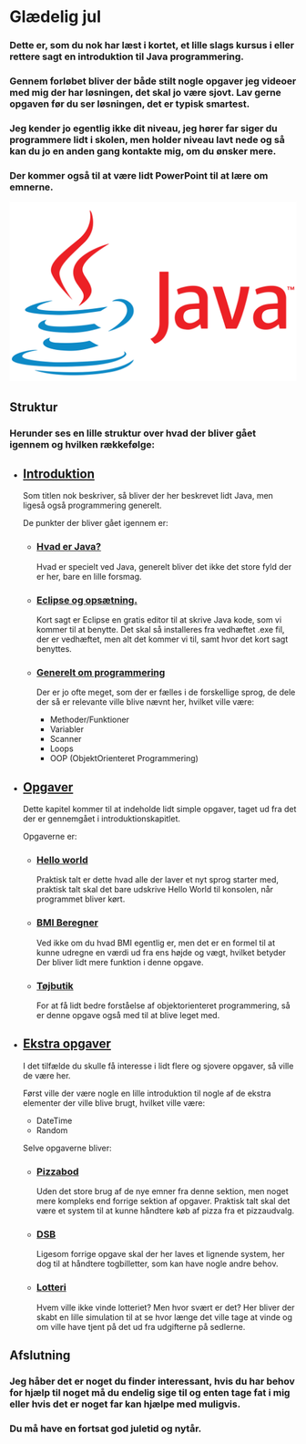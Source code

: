 # Glædelig jul

### Dette er, som du nok har læst i kortet, et lille slags kursus i eller rettere sagt en introduktion til Java programmering.
### Gennem forløbet bliver der både stilt nogle opgaver jeg videoer med mig der har løsningen, det skal jo være sjovt. Lav gerne opgaven før du ser løsningen, det er typisk smartest.
### Jeg kender jo egentlig ikke dit niveau, jeg hører far siger du programmere lidt i skolen, men holder niveau lavt nede og så kan du jo en anden gang kontakte mig, om du ønsker mere.
### Der kommer også til at være lidt PowerPoint til at lære om emnerne.

![Java Logo](./resources/Java-Logo.png)

## Struktur
### Herunder ses en lille struktur over hvad der bliver gået igennem og hvilken rækkefølge:

* ## [Introduktion](https://github.com/Laustrup/Elias/1-Introduktion)

  Som titlen nok beskriver, så bliver der her beskrevet lidt Java, men ligeså også programmering generelt.
  
  De punkter der bliver gået igennem er:
  * ### [Hvad er Java?](https://github.com/Laustrup/Elias/1-Introduktion/Hvad_Er_Java)
    Hvad er specielt ved Java, generelt bliver det ikke det store fyld der er her, bare en lille forsmag.

  * ### [Eclipse og opsætning.](https://github.com/Laustrup/Elias/1-Introduktion/Eclipse_&_Opsætning)
    Kort sagt er Eclipse en gratis editor til at skrive Java kode, som vi kommer til at benytte. Det skal så installeres fra vedhæftet .exe fil, der er vedhæftet, men alt det kommer vi til, samt hvor det kort sagt benyttes.

  * ### [Generelt om programmering](https://github.com/Laustrup/Elias/1-Introduktion/Generelt_Om_Programmering)
    Der er jo ofte meget, som der er fælles i de forskellige sprog, de dele der så er relevante ville blive nævnt her, hvilket ville være:
      * Methoder/Funktioner
      * Variabler
      * Scanner
      * Loops
      * OOP (ObjektOrienteret Programmering)

* ## [Opgaver](https://github.com/Laustrup/Elias/2-Opgaver)

  Dette kapitel kommer til at indeholde lidt simple opgaver, taget ud fra det der er gennemgået i introduktionskapitlet.
  
  Opgaverne er:
  * ### [Hello world](https://github.com/Laustrup/Elias/2-Opgaver/Hello_World)
    Praktisk talt er dette hvad alle der laver et nyt sprog starter med, praktisk talt skal det bare udskrive Hello World til konsolen, når programmet bliver kørt.

  * ### [BMI Beregner](https://github.com/Laustrup/Elias/2-Opgaver/BMI_Beregner)
    Ved ikke om du hvad BMI egentlig er, men det er en formel til at kunne udregne en værdi ud fra ens højde og vægt, hvilket betyder Der bliver lidt mere funktion i denne opgave.

  * ### [Tøjbutik](https://github.com/Laustrup/Elias/2-Opgaver/Tøjbutik)
    For at få lidt bedre forståelse af objektorienteret programmering, så er denne opgave også med til at blive leget med.

* ## [Ekstra opgaver](https://github.com/Laustrup/Elias/3-Ekstra_Opgaver)

  I det tilfælde du skulle få interesse i lidt flere og sjovere opgaver, så ville de være her.

  Først ville der være nogle en lille introduktion til nogle af de ekstra elementer der ville blive brugt, hvilket ville være:

    * DateTime
    * Random
  
  Selve opgaverne bliver:

    * ### [Pizzabod](https://github.com/Laustrup/Elias/3-Ekstra_Opgaver/Pizzabod)
      Uden det store brug af de nye emner fra denne sektion, men noget mere kompleks end forrige sektion af opgaver.
      Praktisk talt skal det være et system til at kunne håndtere køb af pizza fra et pizzaudvalg.

    * ### [DSB](https://github.com/Laustrup/Elias/3-Ekstra_Opgaver)
      Ligesom forrige opgave skal der her laves et lignende system, her dog til at håndtere togbilletter, som kan have nogle andre behov.

    * ### [Lotteri](https://github.com/Laustrup/Elias/3-Ekstra_Opgaver/Lotteri)
      Hvem ville ikke vinde lotteriet? Men hvor svært er det? Her bliver der skabt en lille simulation til at se hvor længe det ville tage at vinde og om ville have tjent på det ud fra udgifterne på sedlerne.


## Afslutning
### Jeg håber det er noget du finder interessant, hvis du har behov for hjælp til noget må du endelig sige til og enten tage fat i mig eller hvis det er noget far kan hjælpe med muligvis.
### Du må have en fortsat god juletid og nytår.